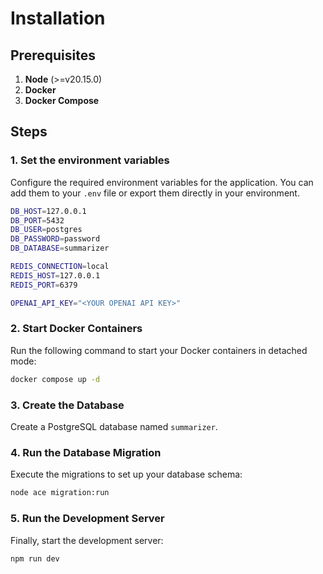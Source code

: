# Installation

## Prerequisites
1. **Node** (>=v20.15.0)
2. **Docker**
3. **Docker Compose**

## Steps

### 1. Set the environment variables
Configure the required environment variables for the application. You can add them to your `.env` file or export them directly in your environment.
```sh
DB_HOST=127.0.0.1
DB_PORT=5432
DB_USER=postgres
DB_PASSWORD=password
DB_DATABASE=summarizer

REDIS_CONNECTION=local
REDIS_HOST=127.0.0.1
REDIS_PORT=6379

OPENAI_API_KEY="<YOUR OPENAI API KEY>"
```

### 2. Start Docker Containers
Run the following command to start your Docker containers in detached mode:
```sh
docker compose up -d
```

### 3. Create the Database
Create a PostgreSQL database named `summarizer`.

### 4. Run the Database Migration
Execute the migrations to set up your database schema:
```sh
node ace migration:run
```

### 5. Run the Development Server
Finally, start the development server:
```sh
npm run dev
```



